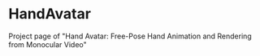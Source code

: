 # HandAvatar
Project page of "Hand Avatar: Free-Pose Hand Animation and Rendering from Monocular Video"
